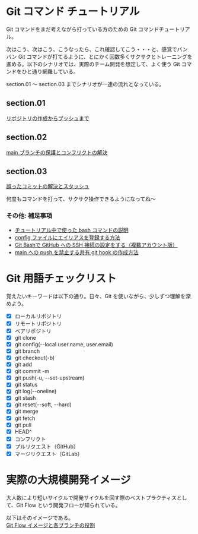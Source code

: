 # Git コマンド チュートリアル  
  
Git コマンドをまだ考えながら打っている方のための Git コマンドチュートリアル。   

次はこう、次はこう、こうなったら、これ確認してこう・・・と、感覚でバンバン Git コマンドが打てるように、とにかく回数多くサクサクとトレーニングを進める。以下のシナリオでは、実際のチーム開発を想定して、よく使う Git コマンドをひと通り網羅している。  
  
section.01 ～ section.03 までシナリオが一連の流れとなっている。  
  
## section.01  
[リポジトリの作成からプッシュまで](./section.01.md)  
  
## section.02  
[main ブランチの保護とコンフリクトの解決](./section.02.md)  
  
## section.03  
[誤ったコミットの解決とスタッシュ](./section.03.md)  
  
何度もコマンドを打って、サクサク操作できるようになってね～  

### その他: 補足事項  
- [チュートリアル中で使った bash コマンドの説明](./explain_bash_command.md)  
- [config ファイルにエイリアスを登録する方法](./how_register_arias_to_config.md)
- [Git Bashで GitHub への SSH 接続の設定をする（複数アカウント版）](./how_to_register_ssh.md)  
- [main への push を禁止する共有 git hook の作成方法](./how_to_protected_from_pushing_origin_master.md)
  
# Git 用語チェックリスト  
  
覚えたいキーワードは以下の通り。日々、Git を使いながら、少しずつ理解を深めよう。  

- [x] ローカルリポジトリ  
- [x] リモートリポジトリ  
- [x] ベアリポジトリ  
- [x] git clone  
- [x] git config(--local user.name, user.email)  
- [x] git branch  
- [x] git checkout(-b)  
- [x] git add  
- [x] git commit -m  
- [x] git push(-u, --set-upstream)  
- [x] git status  
- [x] git log(--oneline)  
- [x] git stash  
- [x] git reset(--soft, --hard)  
- [x] git merge  
- [x] git fetch  
- [x] git pull  
- [x] HEAD^  
- [x] コンフリクト  
- [x] プルリクエスト（GitHub）  
- [x] マージリクエスト（GitLab）  
  
# 実際の大規模開発イメージ

大人数により短いサイクルで開発サイクルを回す際のベストプラクティスとして、Git Flow という開発フローが知られている。

以下はそのイメージである。  
[Git Flow イメージと各ブランチの役割](./git_flow.md)  
  
